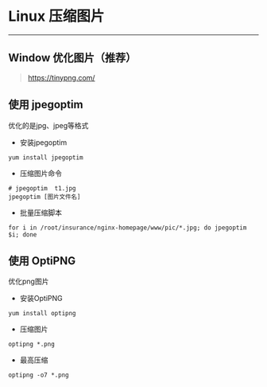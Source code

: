 # Linux 压缩图片

---

## Window 优化图片（推荐）

> <https://tinypng.com/>

## 使用 jpegoptim

优化的是jpg、jpeg等格式

* 安装jpegoptim

```shell
yum install jpegoptim
```

* 压缩图片命令

```shell
# jpegoptim  t1.jpg
jpegoptim [图片文件名]
```

* 批量压缩脚本

```shell
for i in /root/insurance/nginx-homepage/www/pic/*.jpg; do jpegoptim $i; done
```

## 使用 OptiPNG

优化png图片

* 安装OptiPNG

```shell
yum install optipng
```

* 压缩图片

```shell
optipng *.png
```

* 最高压缩

```shell
optipng -o7 *.png
```
